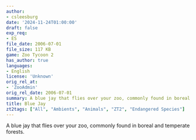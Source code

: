```yaml
---
author:
- csleesburg
date: '2024-11-24T01:00:00'
draft: false
exp_req:
- ES
file_date: 2006-07-01
file_size: 117 KB
game: Zoo Tycoon 2
has_author: true
languages:
- English
license: 'Unknown'
orig_rel_at:
- 'ZooAdmin'
orig_rel_date: 2006-07-01
summary: A blue jay that flies over your zoo, commonly found in boreal and temperate forests.
title: Blue Jay
zt2tags: ["All", "Ambients", "Animals", "ZT2", "Endangered Species"]
---
```

A blue jay that flies over your zoo, commonly found in boreal and temperate forests.
